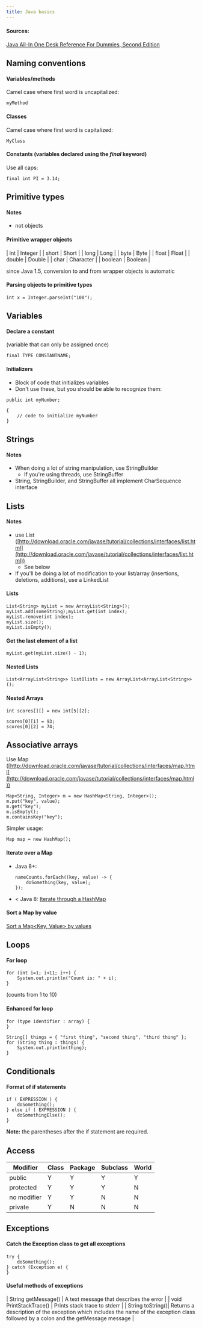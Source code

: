 ```yaml
---
title: Java basics
---
```


#### Sources:

[Java All-In One Desk Reference For Dummies, Second Edition](http://www.amazon.com/gp/product/0470124512)

## Naming conventions

#### Variables/methods

Camel case where first word is uncapitalized:

```
myMethod
```

#### Classes

Camel case where first word is capitalized:

```
MyClass
```

#### Constants (variables declared using the _final_ keyword)

Use all caps:

```
final int PI = 3.14;
```

## Primitive types

#### Notes

- not objects

#### Primitive wrapper objects

| int | Integer |
| short | Short |
| long | Long |
| byte | Byte |
| float | Float |
| double | Double |
| char | Character |
| boolean | Boolean |

since Java 1.5, conversion to and from wrapper objects is automatic

#### Parsing objects to primitive types

```
int x = Integer.parseInt("100");
```

## Variables

#### Declare a constant

(variable that can only be assigned once)

```
final TYPE CONSTANTNAME;
```

#### Initializers

- Block of code that initializes variables
- Don't use these, but you should be able to recognize them:

```
public int myNumber;

{
    // code to initialize myNumber
}
```

## Strings

#### Notes

- When doing a lot of string manipulation, use StringBuilder
  - If you're using threads, use StringBuffer
- String, StringBuilder, and StringBuffer all implement CharSequence interface

## Lists

#### Notes

- use List ([http://download.oracle.com/javase/tutorial/collections/interfaces/list.html](http://download.oracle.com/javase/tutorial/collections/interfaces/list.html))
  - See below
- If you'll be doing a lot of modification to your list/array (insertions, deletions, additions), use a LinkedList

#### Lists

```
List<String> myList = new ArrayList<String>();
myList.add(someString);myList.get(int index);
myList.remove(int index);
myList.size();
myList.isEmpty();
```

#### Get the last element of a list

```
myList.get(myList.size() - 1);
```

#### Nested Lists

```
List<ArrayList<String>> listOlists = new ArrayList<ArrayList<String>>();
```

#### Nested Arrays

```
int scores[][] = new int[5][2];

scores[0][1] = 93;
scores[0][2] = 74;
```

## Associative arrays

Use Map ([http://download.oracle.com/javase/tutorial/collections/interfaces/map.html](http://download.oracle.com/javase/tutorial/collections/interfaces/map.html))

```
Map<String, Integer> m = new HashMap<String, Integer>();
m.put("key", value);
m.get("key");
m.isEmpty();
m.containsKey("key");
```

Simpler usage:

```
Map map = new HashMap();
```

#### Iterate over a Map

- Java 8+:

  ```
  nameCounts.forEach((key, value) -> {
      doSomething(key, value);
  });
  ```

- < Java 8: [Iterate through a HashMap](https://stackoverflow.com/q/1066589/399105)

#### Sort a Map by value

[Sort a Map<Key, Value> by values](https://stackoverflow.com/q/109383/399105)

## Loops

#### For loop

```
for (int i=1; i<11; i++) {
    System.out.println("Count is: " + i);
}
```

(counts from 1 to 10)

#### Enhanced for loop

```
for (type identifier : array) {
}

String[] things = { "first thing", "second thing", "third thing" };
for (String thing : things) {
    System.out.println(thing);
}
```

## Conditionals

#### Format of if statements

```
if ( EXPRESSION ) {
    doSomething();
} else if ( EXPRESSION ) {
    doSomethingElse();
}
```

**Note:** the parentheses after the if statement are required.

## Access

| Modifier    | Class | Package | Subclass | World |
| ----------- | ----- | ------- | -------- | ----- |
| public      | Y     | Y       | Y        | Y     |
| protected   | Y     | Y       | Y        | N     |
| no modifier | Y     | Y       | N        | N     |
| private     | Y     | N       | N        | N     |

## Exceptions

#### Catch the Exception class to get all exceptions

```
try {
    doSomething();
} catch (Exception e) {
}
```

#### Useful methods of exceptions

| String getMessage() | A text message that describes the error |
| void PrintStackTrace() | Prints stack trace to stderr |
| String toString()| Returns a description of the exception which includes the name of the exception class followed by a colon and the getMessage message |
